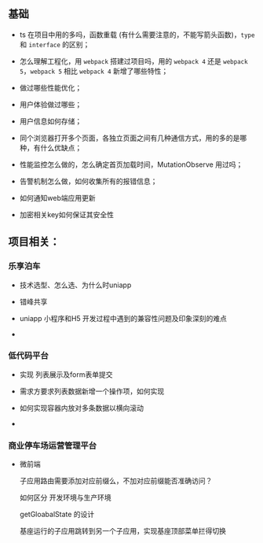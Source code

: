 
## 基础

- ts 在项目中用的多吗，函数重载 (有什么需要注意的，不能写箭头函数)，`type` 和 `interface` 的区别；

- 怎么理解工程化，用 `webpack` 搭建过项目吗，用的 `webpack 4` 还是 `webpack 5`，`webpack 5` 相比 `webpack 4` 新增了哪些特性；

- 做过哪些性能优化；

- 用户体验做过哪些；

- 用户信息如何存储；

- 同个浏览器打开多个页面，各独立页面之间有几种通信方式，用的多的是哪种，有什么优缺点；

- 性能监控怎么做的，怎么确定首页加载时间，MutationObserve 用过吗；

- 告警机制怎么做，如何收集所有的报错信息；



- 如何通知web端应用更新

- 加密相关key如何保证其安全性


## 项目相关：

### 乐享泊车

- 技术选型、怎么选、为什么时uniapp

- 错峰共享

- uniapp 小程序和H5 开发过程中遇到的兼容性问题及印象深刻的难点

- 

### 低代码平台

- 实现 列表展示及form表单提交

- 需求方要求列表数据新增一个操作项，如何实现

- 如何实现容器内放对多条数据以横向滚动

- 

### 商业停车场运营管理平台

- 微前端

    子应用路由需要添加对应前缀么，不加对应前缀能否准确访问？

    如何区分 开发环境与生产环境

    getGloabalState 的设计

    基座运行的子应用跳转到另一个子应用，实现基座顶部菜单拦得切换
